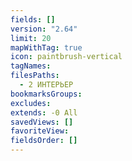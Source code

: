 ```yaml
---
fields: []
version: "2.64"
limit: 20
mapWithTag: true
icon: paintbrush-vertical
tagNames: 
filesPaths:
  - 2 ИНТЕРЬЕР
bookmarksGroups: 
excludes: 
extends: -0 All
savedViews: []
favoriteView: 
fieldsOrder: []
---
```

